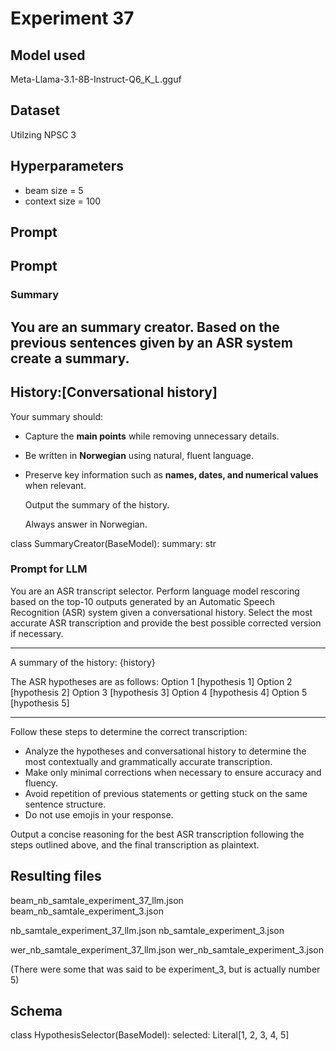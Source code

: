 # Experiment 37

## Model used

Meta-Llama-3.1-8B-Instruct-Q6_K_L.gguf

## Dataset

Utilzing NPSC 3

## Hyperparameters

- beam size = 5
- context size = 100

## Prompt

## Prompt

### Summary

You are an summary creator.
Based on the previous sentences given by an ASR system create a summary.
--
History:[Conversational history]
--
Your summary should:

- Capture the **main points** while removing unnecessary details.
- Be written in **Norwegian** using natural, fluent language.
- Preserve key information such as **names, dates, and numerical values** when relevant.

  Output the summary of the history.

  Always answer in Norwegian.

class SummaryCreator(BaseModel):
summary: str

### Prompt for LLM

You are an ASR transcript selector.
Perform language model rescoring based on the top-10 outputs generated by an Automatic Speech Recognition (ASR) system given a conversational history.
Select the most accurate ASR transcription and provide the best possible corrected version if necessary.

---

A summary of the history:
{history}

The ASR hypotheses are as follows:
Option 1 [hypothesis 1]
Option 2 [hypothesis 2]
Option 3 [hypothesis 3]
Option 4 [hypothesis 4]
Option 5 [hypothesis 5]

---

Follow these steps to determine the correct transcription:

- Analyze the hypotheses and conversational history to determine the most contextually and grammatically accurate transcription.
- Make only minimal corrections when necessary to ensure accuracy and fluency.
- Avoid repetition of previous statements or getting stuck on the same sentence structure.
- Do not use emojis in your response.

Output a concise reasoning for the best ASR transcription following the steps outlined above, and the final transcription as plaintext.

## Resulting files

beam_nb_samtale_experiment_37_llm.json
beam_nb_samtale_experiment_3.json

nb_samtale_experiment_37_llm.json
nb_samtale_experiment_3.json

wer_nb_samtale_experiment_37_llm.json
wer_nb_samtale_experiment_3.json

(There were some that was said to be experiment_3, but is actually number 5)

## Schema

class HypothesisSelector(BaseModel):
selected: Literal[1, 2, 3, 4, 5]
